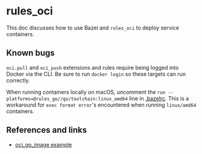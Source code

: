 # rules_oci

This doc discusses how to use Bazel and `rules_oci` to deploy service containers.

## Known bugs

`oci.pull` and `oci_push` extensions and rules require being logged into Docker via the CLI. Be sure to run
`docker login` so these targets can run correctly.

When running containers locally on macOS, uncomment the `run --platforms=@rules_go//go/toolchain:linux_amd64` line in
[.bazelrc](../.bazelrc). This is a workaround for `exec format error`'s encountered when running `linux/amd64`
containers.

## References and links

* [oci_go_image example](https://github.com/aspect-build/bazel-examples/blob/main/oci_go_image/BUILD.bazel)
